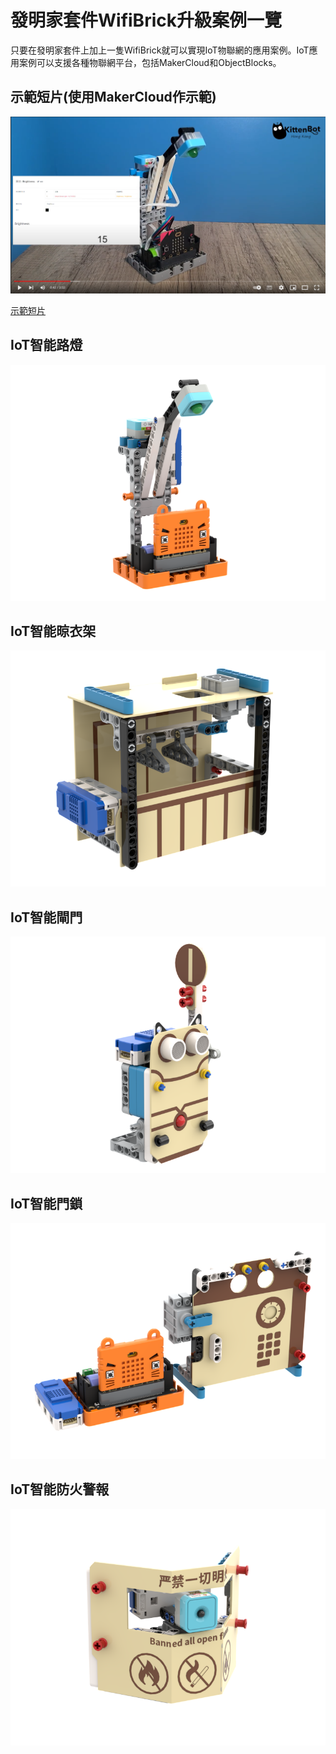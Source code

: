 # 發明家套件WifiBrick升級案例一覽

只要在發明家套件上加上一隻WifiBrick就可以實現IoT物聯網的應用案例。IoT應用案例可以支援各種物聯網平台，包括MakerCloud和ObjectBlocks。

## 示範短片(使用MakerCloud作示範)

[![](./images/video.png)](https://youtu.be/VwnHU8kOWNw)

[示範短片](https://youtu.be/VwnHU8kOWNw)

## IoT智能路燈

![](./images/iot_streetlamp.png)

## IoT智能晾衣架

![](./images/hanger.png)

## IoT智能閘門

![](./images/gate.png)

## IoT智能門鎖

![](./images/lock.png)

## IoT智能防火警報

![](./images/firealarm.png)